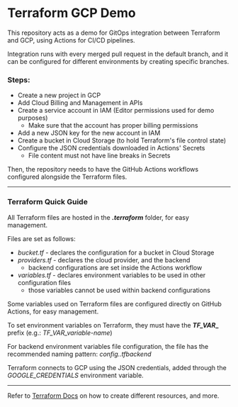 # Terraform GCP Demo

This repository acts as a demo for GitOps integration between Terraform and GCP, using Actions for CI/CD pipelines.

Integration runs with every merged pull request in the default branch, and it can be configured for different
environments by creating specific branches.

### Steps:

* Create a new project in GCP
* Add Cloud Billing and Management in APIs
* Create a service account in IAM (Editor permissions used for demo purposes)
    * Make sure that the account has proper billing permissions
* Add a new JSON key for the new account in IAM
* Create a bucket in Cloud Storage (to hold Terraform's file control state)
* Configure the JSON credentials downloaded in Actions' Secrets
    * File content must not have line breaks in Secrets

Then, the repository needs to have the GitHub Actions workflows configured alongside the Terraform files.

---

### Terraform Quick Guide

All Terraform files are hosted in the **_.terraform_** folder, for easy management.

Files are set as follows:

* _bucket.tf_ - declares the configuration for a bucket in Cloud Storage
* _providers.tf_ - declares the cloud provider, and the backend
    * backend configurations are set inside the Actions workflow
* _variables.tf_ - declares environment variables to be used in other configuration files
    * those variables cannot be used within backend configurations

Some variables used on Terraform files are configured directly on GitHub Actions, for easy management.

To set environment variables on Terraform, they must have the **_TF_VAR__** prefix (e.g.: _TF_VAR_variable-name_)

For backend environment variables file configuration, the file has the recommended naming pattern:
_config.<provider-name>.tfbackend_

Terraform connects to GCP using the JSON credentials, added through the _GOOGLE_CREDENTIALS_ environment variable.

---

Refer to [Terraform Docs](https://developer.hashicorp.com/terraform/docs) on how to create different resources, and
more.
